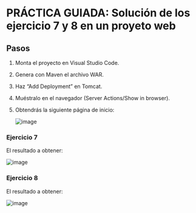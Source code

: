 # PRÁCTICA GUIADA: Solución de los ejercicio 7 y 8 en un proyeto web

## Pasos 
1. Monta el proyecto en Visual Studio Code.
2. Genera con Maven el archivo WAR.
3. Haz “Add Deployment” en Tomcat.
4. Muéstralo en el navegador (Server Actions/Show in browser).
5. Obtendrás la siguiente página de inicio:

   ![image](https://github.com/profeMelola/Programacion-07-2023-24/assets/91023374/3e8658c1-e57a-4b4b-a1e2-256e281ddd6d)


### Ejercicio 7

El resultado a obtener:

![image](https://github.com/profeMelola/Programacion-07-2023-24/assets/91023374/acc31847-4d08-4ae9-adee-7c45c35d1734)

### Ejercicio 8

El resultado a obtener:

![image](https://github.com/profeMelola/Programacion-07-2023-24/assets/91023374/1c3fa392-ec54-47bd-accc-cc70791cfc36)




